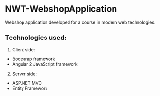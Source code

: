 # NWT-WebshopApplication
Webshop application developed for a course in modern web technologies.

##  Technologies used:
1. Client side:
  * Bootstrap framework
  * Angular 2 JavaScript framework
  
2. Server side:
  * ASP.NET MVC
  * Entity Framework

